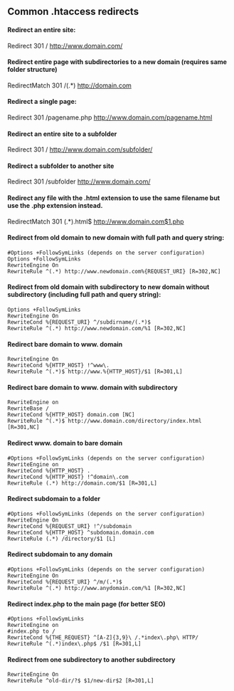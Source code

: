 ## Common .htaccess redirects

#### Redirect an entire site:
Redirect 301 / http://www.domain.com/

#### Redirect entire page with subdirectories to a new domain (requires same folder structure)
RedirectMatch 301 /(.*) http://domain.com

#### Redirect a single page:
Redirect 301 /pagename.php http://www.domain.com/pagename.html

#### Redirect an entire site to a subfolder
Redirect 301 / http://www.domain.com/subfolder/

#### Redirect a subfolder to another site
Redirect 301 /subfolder http://www.domain.com/

#### Redirect any file with the .html extension to use the same filename but use the .php extension instead.
RedirectMatch 301 (.*)\.html$ http://www.domain.com$1.php

#### Redirect from old domain to new domain with full path and query string:
```
#Options +FollowSymLinks (depends on the server configuration)
Options +FollowSymLinks
RewriteEngine On
RewriteRule ^(.*) http://www.newdomain.com%{REQUEST_URI} [R=302,NC]
```
#### Redirect from old domain with subdirectory to new domain without subdirectory (including full path and query string):
```
Options +FollowSymLinks
RewriteEngine On
RewriteCond %{REQUEST_URI} ^/subdirname/(.*)$
RewriteRule ^(.*) http://www.newdomain.com/%1 [R=302,NC]
```
#### Redirect bare domain to www. domain
```
RewriteEngine On
RewriteCond %{HTTP_HOST} !^www\.
RewriteRule ^(.*)$ http://www.%{HTTP_HOST}/$1 [R=301,L]
```
#### Redirect bare domain to www. domain with subdirectory
```
RewriteEngine on
RewriteBase /
RewriteCond %{HTTP_HOST} domain.com [NC]
RewriteRule ^(.*)$ http://www.domain.com/directory/index.html [R=301,NC]
```
#### Redirect www. domain to bare domain
```
#Options +FollowSymLinks (depends on the server configuration)
RewriteEngine on
RewriteCond %{HTTP_HOST} .
RewriteCond %{HTTP_HOST} !^domain\.com
RewriteRule (.*) http://domain.com/$1 [R=301,L]
```
#### Redirect subdomain to a folder
```
#Options +FollowSymLinks (depends on the server configuration)
RewriteEngine On 
RewriteCond %{REQUEST_URI} !^/subdomain
RewriteCond %{HTTP_HOST} ^subdomain.domain.com
RewriteRule (.*) /directory/$1 [L] 
```
#### Redirect subdomain to any domain
```
#Options +FollowSymLinks (depends on the server configuration)
RewriteEngine On
RewriteCond %{REQUEST_URI} ^/m/(.*)$
RewriteRule ^(.*) http://www.anydomain.com/%1 [R=302,NC]
```
#### Redirect index.php to the main page (for better SEO)
```
#Options +FollowSymLinks
RewriteEngine on
#index.php to /
RewriteCond %{THE_REQUEST} ^[A-Z]{3,9}\ /.*index\.php\ HTTP/
RewriteRule ^(.*)index\.php$ /$1 [R=301,L]
```
#### Redirect from one subdirectory to another subdirectory
```
RewriteEngine On
RewriteRule ^old-dir/?$ $1/new-dir$2 [R=301,L]
```
